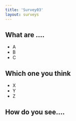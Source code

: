 ```yaml
---
title: 'Survey03'
layout: surveys
---
```


<div class="checkbox">
  <h2>What are ....</h2>
  <ul>
    <li>A</li>
    <li>B</li>
    <li>C</li>
  </ul>
</div>

<div class="choice">
  <h2>Which one you think</h2>
  <ul>
    <li>X</li>
    <li>Y</li>
    <li>Z</li>
  </ul>
</div>

<div class="text">
  <h2>How do you see....</h2>
</div>

<div class="gen_json"></div>
